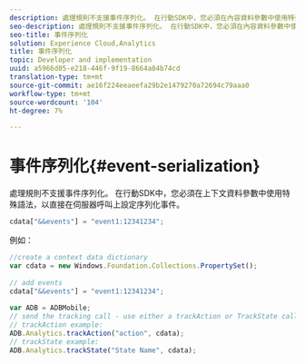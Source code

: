 ```yaml
---
description: 處理規則不支援事件序列化。 在行動SDK中，您必須在內容資料參數中使用特殊語法，以直接在伺服器呼叫上設定序列化事件。
seo-description: 處理規則不支援事件序列化。 在行動SDK中，您必須在內容資料參數中使用特殊語法，以直接在伺服器呼叫上設定序列化事件。
seo-title: 事件序列化
solution: Experience Cloud,Analytics
title: 事件序列化
topic: Developer and implementation
uuid: a5966d05-e218-446f-9f19-8664a84b74cd
translation-type: tm+mt
source-git-commit: ae16f224eeaeefa29b2e1479270a72694c79aaa0
workflow-type: tm+mt
source-wordcount: '104'
ht-degree: 7%

---
```



# 事件序列化{#event-serialization}

處理規則不支援事件序列化。 在行動SDK中，您必須在上下文資料參數中使用特殊語法，以直接在伺服器呼叫上設定序列化事件。

```js
cdata["&&events"] = "event1:12341234";
```

例如：

```js
//create a context data dictionary 
var cdata = new Windows.Foundation.Collections.PropertySet(); 
 
// add events 
cdata["&&events"] = "event1:12341234"; 
 
var ADB = ADBMobile; 
// send the tracking call - use either a trackAction or TrackState call. 
// trackAction example: 
ADB.Analytics.trackAction("action", cdata); 
// trackState example: 
ADB.Analytics.trackState("State Name", cdata);
```

